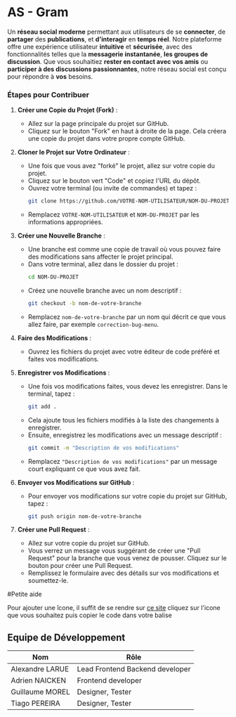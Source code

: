 # **AS - Gram**



Un **réseau social moderne** permettant aux utilisateurs de se **connecter**, de **partager** des **publications**, et **d'interagir** en **temps réel**. Notre plateforme offre une expérience utilisateur **intuitive** et **sécurisée**, avec des fonctionnalités telles que la **messagerie instantanée**, **les groupes de discussion**. Que vous souhaitiez **rester en contact avec vos amis** ou **participer à des discussions passionnantes**, notre réseau social est conçu pour répondre à **vos** besoins.







### Étapes pour Contribuer

1. **Créer une Copie du Projet (Fork)** :
   - Allez sur la page principale du projet sur GitHub.
   - Cliquez sur le bouton "Fork" en haut à droite de la page. Cela créera une copie du projet dans votre propre compte GitHub.

2. **Cloner le Projet sur Votre Ordinateur** :
   - Une fois que vous avez "forké" le projet, allez sur votre copie du projet.
   - Cliquez sur le bouton vert "Code" et copiez l'URL du dépôt.
   - Ouvrez votre terminal (ou invite de commandes) et tapez :
     ```bash
     git clone https://github.com/VOTRE-NOM-UTILISATEUR/NOM-DU-PROJET.git
     ```
   - Remplacez `VOTRE-NOM-UTILISATEUR` et `NOM-DU-PROJET` par les informations appropriées.

3. **Créer une Nouvelle Branche** :
   - Une branche est comme une copie de travail où vous pouvez faire des modifications sans affecter le projet principal.
   - Dans votre terminal, allez dans le dossier du projet :
     ```bash
     cd NOM-DU-PROJET
     ```
   - Créez une nouvelle branche avec un nom descriptif :
     ```bash
     git checkout -b nom-de-votre-branche
     ```
   - Remplacez `nom-de-votre-branche` par un nom qui décrit ce que vous allez faire, par exemple `correction-bug-menu`.

4. **Faire des Modifications** :
   - Ouvrez les fichiers du projet avec votre éditeur de code préféré et faites vos modifications.

5. **Enregistrer vos Modifications** :
   - Une fois vos modifications faites, vous devez les enregistrer. Dans le terminal, tapez :
     ```bash
     git add .
     ```
   - Cela ajoute tous les fichiers modifiés à la liste des changements à enregistrer.
   - Ensuite, enregistrez les modifications avec un message descriptif :
     ```bash
     git commit -m "Description de vos modifications"
     ```
   - Remplacez `"Description de vos modifications"` par un message court expliquant ce que vous avez fait.

6. **Envoyer vos Modifications sur GitHub** :
   - Pour envoyer vos modifications sur votre copie du projet sur GitHub, tapez :
     ```bash
     git push origin nom-de-votre-branche
     ```

7. **Créer une Pull Request** :
   - Allez sur votre copie du projet sur GitHub.
   - Vous verrez un message vous suggérant de créer une "Pull Request" pour la branche que vous venez de pousser. Cliquez sur le bouton pour créer une Pull Request.
   - Remplissez le formulaire avec des détails sur vos modifications et soumettez-le.

#Petite aide 

Pour ajouter une îcone, il suffit de se rendre sur [ce site](https://icones.js.org)
cliquez sur l'icone que vous souhaitez puis copier le code dans votre balise <icone/>


## Equipe de Développement 

| Nom       | Rôle      |
|-----------|-----------|
| Alexandre LARUE  | Lead Frontend Backend developer |
| Adrien NAICKEN   | Frontend developer  | 
| Guillaume MOREL  | Designer, Tester  |
| Tiago PEREIRA    | Designer, Tester |

